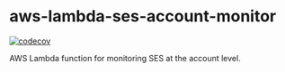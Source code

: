 # aws-lambda-ses-account-monitor

[![codecov](https://codecov.io/gh/mikechau/aws-lambda-ses-account-monitor/branch/master/graph/badge.svg)](https://codecov.io/gh/mikechau/aws-lambda-ses-account-monitor)

AWS Lambda function for monitoring SES at the account level.
